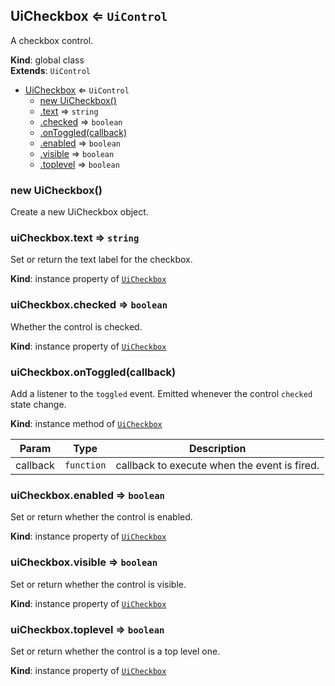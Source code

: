 
<a id="uicheckbox"></a>
## UiCheckbox ⇐ <code>UiControl</code>
A checkbox control.

**Kind**: global class  
**Extends**: <code>UiControl</code>  

* [UiCheckbox](#UiCheckbox) ⇐ <code>UiControl</code>
    * [new UiCheckbox()](#new_UiCheckbox_new)
    * [.text](#UiCheckbox_text) ⇒ <code>string</code>
    * [.checked](#UiCheckbox_checked) ⇒ <code>boolean</code>
    * [.onToggled(callback)](#UiCheckbox_onToggled)
    * [.enabled](#UiCheckbox_enabled) ⇒ <code>boolean</code>
    * [.visible](#UiCheckbox_visible) ⇒ <code>boolean</code>
    * [.toplevel](#UiCheckbox_toplevel) ⇒ <code>boolean</code>


<a id="new_uicheckbox_new"></a>
### new UiCheckbox()
Create a new UiCheckbox object.


<a id="uicheckbox_text"></a>
### uiCheckbox.text ⇒ <code>string</code>
Set or return the text label for the checkbox.

**Kind**: instance property of [<code>UiCheckbox</code>](#UiCheckbox)  

<a id="uicheckbox_checked"></a>
### uiCheckbox.checked ⇒ <code>boolean</code>
Whether the control is checked.

**Kind**: instance property of [<code>UiCheckbox</code>](#UiCheckbox)  

<a id="uicheckbox_ontoggled"></a>
### uiCheckbox.onToggled(callback)
Add a listener to the `toggled` event. Emitted whenever the control
`checked` state change.

**Kind**: instance method of [<code>UiCheckbox</code>](#UiCheckbox)  

| Param | Type | Description |
| --- | --- | --- |
| callback | <code>function</code> | callback to execute when the event is fired. |


<a id="uicheckbox_enabled"></a>
### uiCheckbox.enabled ⇒ <code>boolean</code>
Set or return whether the control is enabled.

**Kind**: instance property of [<code>UiCheckbox</code>](#UiCheckbox)  

<a id="uicheckbox_visible"></a>
### uiCheckbox.visible ⇒ <code>boolean</code>
Set or return whether the control is visible.

**Kind**: instance property of [<code>UiCheckbox</code>](#UiCheckbox)  

<a id="uicheckbox_toplevel"></a>
### uiCheckbox.toplevel ⇒ <code>boolean</code>
Set or return whether the control is a top level one.

**Kind**: instance property of [<code>UiCheckbox</code>](#UiCheckbox)  
